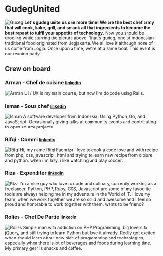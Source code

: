 # GudegUnited
![Gudeg](http://dsoloresto.com/wp-content/uploads/2013/06/nasi_gudeg_jogya.jpg)
<strong>Let's gudeg unite us one more time! We are the best chef army that will cook, bake, grill, and smack all that ingredients to become the best repast to fulfil your appetite of technology.</strong> Now you should be drooling while starring the picture above. That's gudeg, one of Indonesian traditional food originated from Jogjakarta. We all love it although none of us come from Jogja. Once upon a time, we're at a same boat. This event is our reunion party.

## Crew on board

### Arman - Chef de cuisine <small>[linkedin](http://id.linkedin.com/in/blackbiron/)</small>
![Arman](https://media.licdn.com/mpr/mpr/shrink_200_200/p/7/000/1f3/121/1f44e1c.jpg)
UI / UX is my main course, but now i'm do code using Rails.

### Isman - Sous chef <small>[linkedin](http://id.linkedin.com/in/iromli/)</small>
![Isman](https://media.licdn.com/mpr/mpr/shrink_200_200/p/1/005/01e/369/04fe936.jpg)
A software developer from Indonesia. Using Python, Go, and JavaScript. Occasionally giving talks at community events and contributing to open source projects.

### Rifqi - Commi <small>[linkedin](https://www.linkedin.com/pub/rifqi-fachriza/85/a31/3b9)</small>
![Rifqi](https://media.licdn.com/mpr/mpr/shrink_200_200/p/3/005/025/144/1b5342c.jpg)
Hi, my name Rifqi Fachriza i love to cook a code love and with recipe from
php, css, javascript, html and trying to learn new recipe from clojure and python.
when i'm lazy, i like watching and play soccer.

### Riza - Expenditer <small>[linkedin](http://id.linkedin.com/pub/riza-arsyi/29/a92/727)</small>
![Riza](https://media.licdn.com/mpr/mpr/shrink_200_200/p/7/000/24c/352/3c66796.jpg)
I'm a nice guy who love to code and culinary, currently working as a freelancer. Python, PHP, Ruby, CSS, Javascript are some of my favourite tools are always helping me in my adventure in the World of IT. I love my team, when we work together we are so solid and awesome and i feel so proud and honorable to work together with them. wants to be friend?

### Rolies - Chef De Partie <small>[linkedin](https://www.linkedin.com/in/rolies106)</small>
![Rolies](https://media.licdn.com/mpr/mpr/shrink_200_200/p/3/000/1d7/18b/30ea1e7.jpg)
Simple man with addiction on PHP Programming, big lovers to jQuery, and still trying to learn Python but love it already. Really got excited when should learn about new side of programming and technologies, especially when there is lot of beverages and foods during learning time. My primary gear is snacks and coffee.

